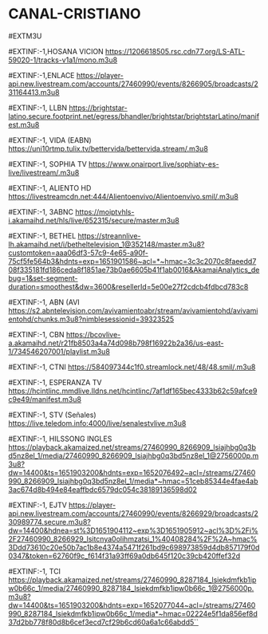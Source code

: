 # CANAL-CRISTIANO
#EXTM3U

#EXTINF:-1,HOSANA VICION
https://1206618505.rsc.cdn77.org/LS-ATL-59020-1/tracks-v1a1/mono.m3u8

#EXTINF:-1,ENLACE
https://player-api.new.livestream.com/accounts/27460990/events/8266905/broadcasts/231164413.m3u8

#EXTINF:-1, LLBN
https://brightstar-latino.secure.footprint.net/egress/bhandler/brightstar/brightstarLatino/manifest.m3u8

#EXTINF:-1, VIDA (EABN)
https://uni10rtmp.tulix.tv/bettervida/bettervida.stream/.m3u8


#EXTINF:-1, SOPHIA TV
https://www.onairport.live/sophiatv-es-live/livestream/.m3u8


#EXTINF:-1,  ALIENTO HD
https://livestreamcdn.net:444/Alientoenvivo/Alientoenvivo.smil/.m3u8 

#EXTINF:-1,  3ABNC
https://moiptvhls-i.akamaihd.net/hls/live/652315/secure/master.m3u8

#EXTINF:-1,  BETHEL
https://streannlive-lh.akamaihd.net/i/betheltelevision_1@352148/master.m3u8?customtoken=aaa06df3-57c9-4e65-a90f-75cf5fe564b3&hdnts=exp=1651901586~acl=*~hmac=3c3c2070c8faeedd708f335181fd186ceda8f1851ae73b0ae6605b41f1ab0016&AkamaiAnalytics_debug=1&set-segment-duration=smoothest&dw=3600&resellerId=5e00e27f2cdcb4fdbcd783c8

#EXTINF:-1,  ABN (AVI
https://s2.abntelevision.com/avivamientoabr/stream/avivamientohd/avivamientohd/chunks.m3u8?nimblesessionid=39323525

#EXTINF:-1,  CBN
https://bcovlive-a.akamaihd.net/r21fb8503a4a74d098b798f16922b2a36/us-east-1/734546207001/playlist.m3u8

#EXTINF:-1,  CTNI
https://584097344c1f0.streamlock.net/48/48.smil/.m3u8

#EXTINF:-1,  ESPERANZA TV
https://hcintlinc.mmdlive.lldns.net/hcintlinc/7af1df165bec4333b62c59afce9c9e49/manifest.m3u8

#EXTINF:-1,  STV (Señales)
https://live.teledom.info:4000/live/senalestvlive.m3u8

#EXTINF:-1,  HILSSONG INGLES
https://playback.akamaized.net/streams/27460990_8266909_lsiajhbg0q3bd5nz8el_1/media/27460990_8266909_lsiajhbg0q3bd5nz8el_1@2756000p.m3u8?dw=14400&ts=1651903200&hdnts=exp=1652076492~acl=/streams/27460990_8266909_lsiajhbg0q3bd5nz8el_1/media*~hmac=51ceb85344e4fae4ab3ac674d8b494e84eaffbdc6579dc054c38189136598d02


#EXTINF:-1,  EJTV
https://player-api.new.livestream.com/accounts/27460990/events/8266929/broadcasts/230989774.secure.m3u8?dw=14400&hdnea=st%3D1651904112~exp%3D1651905912~acl%3D%2Fi%2F27460990_8266929_lsitcnya0olihmzatsi_1%40408284%2F%2A~hmac%3Ddd73610c20e50b7ac1b8e4374a5471f261bd9c698973859d4db857179f0d0347&token=62760f9c_f614f31a93ff69a0db645f120c39cb420ffef32d

#EXTINF:-1,  TCI
https://playback.akamaized.net/streams/27460990_8287184_lsiekdmfkb1ipw0b66c_1/media/27460990_8287184_lsiekdmfkb1ipw0b66c_1@2756000p.m3u8?dw=14400&ts=1651903200&hdnts=exp=1652077044~acl=/streams/27460990_8287184_lsiekdmfkb1ipw0b66c_1/media*~hmac=02224e5f1da856ef8d37d2bb778f80d8b6cef3ecd7cf29b6cd60a6a1c66abdd5``
